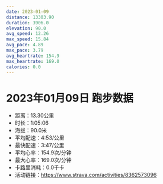 ```yaml
---
date: 2023-01-09
distance: 13303.90
duration: 3906.0
elevation: 90.0
avg_speed: 12.26
max_speed: 15.84
avg_pace: 4.89
max_pace: 3.79
avg_heartrate: 154.9
max_heartrate: 169.0
calories: 0.0
---
```


# 2023年01月09日 跑步数据

- 距离：13.30公里
- 时长：1:05:06
- 海拔：90.0米
- 平均配速：4:53/公里
- 最快配速：3:47/公里
- 平均心率：154.9次/分钟
- 最大心率：169.0次/分钟
- 卡路里消耗：0.0千卡
- 活动链接：https://www.strava.com/activities/8362573096
